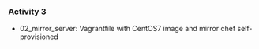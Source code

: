 ### Activity 3 
* 02_mirror_server: Vagrantfile with CentOS7 image and mirror chef self-provisioned 
